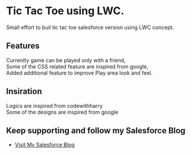 # Tic Tac Toe using LWC. 

Small effort to buil tic tac toe salesforce version using LWC concept.

## Features

Currenlty game can be played only with a friend,</br>
Some of the CSS related feature are inspired from google,</br>
Added additional feature to improve Play area look and feel. 

## Insiration

Logics are inspired from codewithharry</br>
Some of the designs are inspired from google

## Keep supporting and follow my Salesforce Blog

- [Visit My Salesforce Blog](https://sfdcchampion4u.wordpress.com/)
